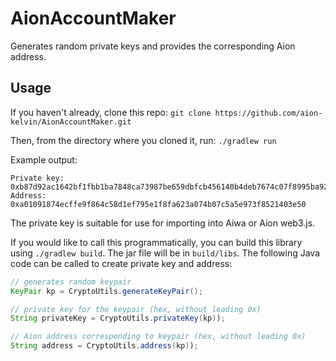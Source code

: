 # AionAccountMaker

Generates random private keys and provides the corresponding Aion address.

## Usage

If you haven't already, clone this repo: `git clone https://github.com/aion-kelvin/AionAccountMaker.git`

Then, from the directory where you cloned it, run: `./gradlew run`

Example output:

```
Private key: 0xb87d92ac1642bf1fbb1ba7848ca73987be659dbfcb456140b4deb7674c07f8995ba92260c35f277f8f5d10f710e9da35cdbb845648f069113766f90b3879190a
Address: 0xa01091874ecffe9f864c58d1ef795e1f8fa623a074b07c5a5e973f8521403e50
```

The private key is suitable for use for importing into Aiwa or Aion web3.js.

If you would like to call this programmatically, you can build this library using `./gradlew build`.  The jar file will be in `build/libs`.  The following Java code can be called to create private key and address:

```java
// generates random keypair
KeyPair kp = CryptoUtils.generateKeyPair();

// private key for the keypair (hex, without leading 0x)
String privateKey = CryptoUtils.privateKey(kp));

// Aion address corresponding to keypair (hex, without leading 0x)
String address = CryptoUtils.address(kp));
```

